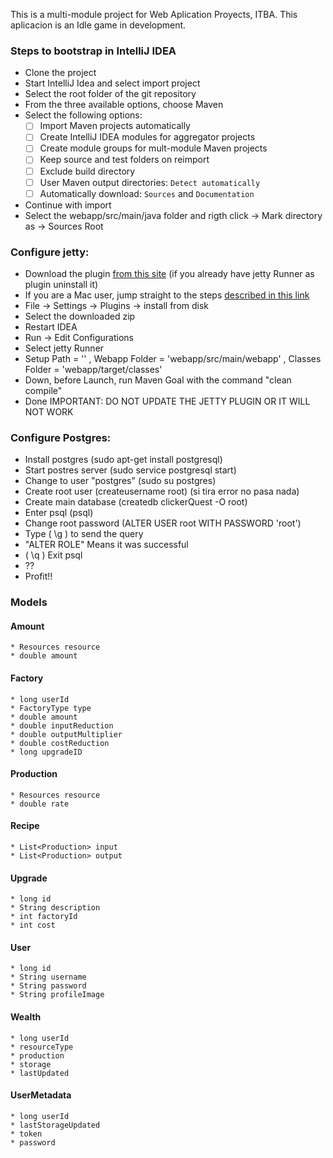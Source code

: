 This is a multi-module project for Web Aplication Proyects, ITBA.
This aplicacion is an Idle game in development.

### Steps to bootstrap in IntelliJ IDEA
- Clone the project
- Start IntelliJ Idea and select import project
- Select the root folder of the git repository
- From the three available options, choose Maven
- Select the following options:
  - [ ] Import Maven projects automatically
  - [ ] Create IntelliJ IDEA modules for aggregator projects
  - [ ] Create module groups for mult-module Maven projects
  - [ ] Keep source and test folders on reimport
  - [ ] Exclude build directory
  - [ ] User Maven output directories: `Detect automatically`
  - [ ] Automatically download: `Sources` and `Documentation`
- Continue with import
- Select the webapp/src/main/java folder and rigth click -> Mark directory as -> Sources Root

### Configure jetty:

- Download the plugin [from this site](https://plugins.jetbrains.com/plugin/download?updateId=22888) (if you already have jetty Runner as plugin uninstall it)
- If you are a Mac user, jump straight to the steps [described in this link](https://www.jetbrains.com/help/idea/2016.3/installing-updating-and-uninstalling-repository-plugins.html)
- File -> Settings -> Plugins -> install from disk
- Select the downloaded zip
- Restart IDEA
- Run -> Edit Configurations
- Select jetty Runner
- Setup Path = '\' , Webapp Folder = 'webapp/src/main/webapp' , Classes Folder = 'webapp/target/classes'
- Down, before Launch, run Maven Goal with the command "clean compile"
- Done
IMPORTANT: DO NOT UPDATE THE JETTY PLUGIN OR IT WILL NOT WORK

### Configure Postgres:
- Install postgres (sudo apt-get install postgresql)
- Start postres server (sudo service postgresql start)
- Change to user "postgres" (sudo su postgres)
- Create root user (createusername root) (si tira error no pasa nada)
- Create main database (createdb clickerQuest -O root)
- Enter psql (psql)
- Change root password (ALTER USER root WITH PASSWORD 'root')
- Type ( \g ) to send the query
- "ALTER ROLE" Means it was successful
- ( \q ) Exit psql
- ??
- Profit!!


### Models

#### Amount
    * Resources resource
	* double amount

#### Factory
	* long userId
	* FactoryType type
	* double amount
	* double inputReduction
	* double outputMultiplier
	* double costReduction
	* long upgradeID

#### Production
	* Resources resource
	* double rate

#### Recipe
	* List<Production> input
	* List<Production> output

#### Upgrade
	* long id
	* String description
	* int factoryId
	* int cost

#### User
	* long id
	* String username
	* String password
	* String profileImage
	
#### Wealth
    * long userId
    * resourceType
    * production
    * storage
    * lastUpdated

#### UserMetadata
    * long userId
    * lastStorageUpdated
    * token
    * password



